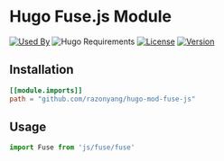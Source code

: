 # Hugo Fuse.js Module

[![Used By](https://img.shields.io/badge/dynamic/json?color=success&label=used+by&query=repositories_humanize&logo=hugo&style=flat-square&url=https://api.razonyang.com/v1/github/dependents/razonyang/hugo-mod-fuse-js)](https://github.com/razonyang/hugo-mod-fuse-js/network/dependents)
![Hugo Requirements](https://img.shields.io/badge/dynamic/json?color=important&label=requirements&query=requirements&logo=hugo&style=flat-square&url=https://api.razonyang.com/v1/hugo/modules/github.com/razonyang/hugo-mod-fuse-js)
[![License](https://img.shields.io/github/license/razonyang/hugo-mod-fuse-js?style=flat-square)](https://github.com/razonyang/hugo-mod-fuse-js/blob/main/LICENSE)
[![Version](https://img.shields.io/github/v/tag/razonyang/hugo-mod-fuse-js?label=version&style=flat-square)](https://github.com/razonyang/hugo-mod-fuse-js/tags)

## Installation

```toml
[[module.imports]]
path = "github.com/razonyang/hugo-mod-fuse-js"
```

## Usage

```typescript
import Fuse from 'js/fuse/fuse'
```

